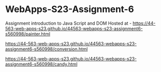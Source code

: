 
# WebApps-S23-Assignment-6
Assignment introduction to Java Script and DOM
Hosted at -  https://44-563-web-apps-s23.github.io/44563-webapps-s23-assignment6-s560998/painter.html
             
https://44-563-web-apps-s23.github.io/44563-webapps-s23-assignment6-s560998/conversion.html

https://44-563-web-apps-s23.github.io/44563-webapps-s23-assignment6-s560998/candy.html

